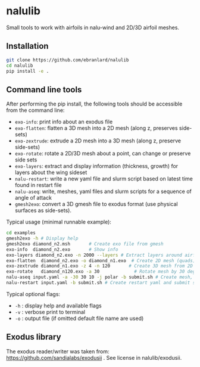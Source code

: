 # nalulib

Small tools to work with airfoils in nalu-wind and 2D/3D airfoil meshes.

## Installation

```bash
git clone https://github.com/ebranlard/nalulib
cd nalulib
pip install -e .
```

## Command line tools 
After performing the pip install, the following tools should be accessible from the command line:

 - `exo-info`: print info about an exodus file
 - `exo-flatten`: flatten a 3D mesh into a 2D mesh (along z, preserves side-sets)
 - `exo-zextrude`: extrude a 2D mesh into a 3D mesh (along z, preserve side-sets)
 - `exo-rotate`: rotate a 2D/3D mesh about a point, can change or preserve side sets
 - `exo-layers`: extract and display information (thickness, growth) for layers about the wing sideset
 - `nalu-restart`: write a new yaml file and slurm script based on latest time found in restart file
 - `nalu-aseq`: write, meshes, yaml files and slurm scripts  for a sequence of angle of attack
 - `gmesh2exo`: convert a 3D gmesh file to exodus format (use physical surfaces as side-sets).


Typical usage (minimal runnable example):
```bash
cd examples
gmesh2exo -h # Display help
gmesh2exo diamond_n2.msh       # Create exo file from gmesh
exo-info  diamond_n2.exo       # Show info
exo-layers diamond_n2.exo -n 2000 --layers # Extract layers around airfoil and diagnostics
exo-flatten  diamond_n2.exo -o diamond_n1.exo  # Create 2D mesh (quads) from 3D mesh (hexs)
exo-zextrude diamond_n1.exo -z 4 -n 120       # Create 3D mesh from 2D mesh
exo-rotate   diamond_n120.exo -a 30             # Rotate mesh by 30 deg
nalu-aseq input.yaml -a -30 30 10 -j polar -b submit.sh # Create mesh, yaml, submit for polar
nalu-restart input.yaml -b submit.sh # Create restart yaml and submit script
```

Typical optional flags:

 - `-h` : display help and available flags
 - `-v` : verbose print to terminal
 - `-o` : output file (if omitted default file name are used)


## Exodus library
The exodus reader/writer was taken from: https://github.com/sandialabs/exodusii . See license in nalulib/exodusii.
